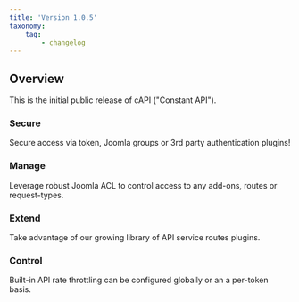 ```yaml
---
title: 'Version 1.0.5'
taxonomy:
    tag:
        - changelog
---
```


## Overview

This is the initial public release of cAPI ("Constant API").

### Secure

Secure access via token, Joomla groups or 3rd party authentication plugins!

### Manage

Leverage robust Joomla ACL to control access to any add-ons, routes or request-types.

### Extend

Take advantage of our growing library of API service routes plugins.

### Control

Built-in API rate throttling can be configured globally or an a per-token basis.